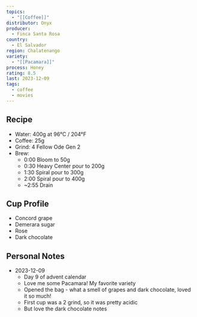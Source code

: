 ```yaml
---
topics:
  - "[[Coffee]]"
distributor: Onyx
producer:
  - Finca Santa Rosa
country:
  - El Salvador
region: Chalatenango
variety:
  - "[[Pacamara]]"
process: Honey
rating: 8.5
last: 2023-12-09
tags:
  - coffee
  - movies
---
```

## Recipe

- Water: 400g at 96°C / 204°F
- Coffee: 25g
- Grind: 4 Fellow Ode Gen 2
- Brew:
	- 0:00 Bloom to 50g
	- 0:30 Heavy Center pour to 200g
	- 1:30 Spiral pour to 300g
	- 2:00 Spiral pour to 400g
	- ~2:55 Drain


## Cup Profile

- Concord grape
- Demerara sugar
- Rose
- Dark chocolate

## Personal Notes

- 2023-12-09
	- Day 9 of advent calendar
	- Love me some Pacamara! My favorite variety
	- Opened the bag - what a smell of grapes and dark chocolate, loved it so much! 
	- First cup was a 2 grind, so it was pretty acidic
	- But love the dark chocolate notes